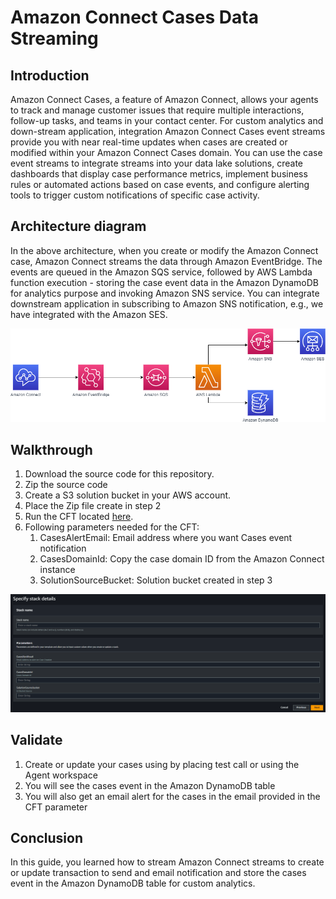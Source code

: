 # Amazon Connect Cases Data Streaming

## Introduction

Amazon Connect Cases, a feature of Amazon Connect, allows your agents to track and manage customer issues that require multiple interactions, follow-up tasks, and teams in your contact center. For custom analytics and down-stream application, integration Amazon Connect Cases event streams provide you with near real-time updates when cases are created or modified within your Amazon Connect Cases domain. You can use the case event streams to integrate streams into your data lake solutions, create dashboards that display case performance metrics, implement business rules or automated actions based on case events, and configure alerting tools to trigger custom notifications of specific case activity.

## Architecture diagram 

In the above architecture, when you create or modify the Amazon Connect case, Amazon Connect streams the data through Amazon EventBridge. The events are queued in the Amazon SQS service, followed by AWS Lambda function execution - storing the case event data in the Amazon DynamoDB for analytics purpose and invoking Amazon SNS service. You can integrate downstream application in subscribing to Amazon SNS notification, e.g., we have integrated with the Amazon SES.

![Architecture Diagram](images/architecture-cases-workshop.png?raw=true)

## Walkthrough

1.	Download the source code for this repository.
2.	Zip the source code
3.	Create a S3 solution bucket in your AWS account.
4.	Place the Zip file create in step 2
5.	Run the CFT located [here](https://gitlab.aws.dev/amazon-connect-blog/amazon-connect-cases-workshop/-/blob/main/cft/amazon-connect-cases-workshop-cft.yaml).
6.	Following parameters needed for the CFT:
    1.	CasesAlertEmail: Email address where you want Cases event notification
    2.	CasesDomainId: Copy the case domain ID from the Amazon Connect instance
    3.	SolutionSourceBucket: Solution bucket created in step 3

![CloudFormation Template Screenshot](images/cft-screenshot.png?raw=true)

## Validate
1.	Create or update your cases using by placing test call or using the Agent workspace
2.	You will see the cases event in the Amazon DynamoDB table
3.	You will also get an email alert for the cases in the email provided in the CFT parameter

## Conclusion
In this guide, you learned how to stream Amazon Connect streams to create or update transaction to send and email notification and store the cases event in the Amazon DynamoDB table for custom analytics.
